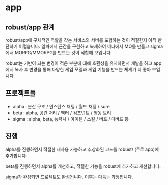 # app

## robust/app 관계 

robust/app에 구체적인 역할을 갖는 서비스와 서버를 포함하는 것이 적절한지 아직 
판단하기 어렵습니다. 알파에서 근간을 구현하고 복제하여 베타에서 MO를 만들고 
sigma에서 MORPG/MMORPG를 만드는 것이 적합해 보입니다. 

robust는 기반이 되는 변경이 적은 부분에 대해 호환성을 유지하면서 개발을 하고 
app에서 복사 후 변경을 통해 다양한 게임 모델과 게임 기능을 만드는 체계가 
더 좋아 보입니다. 

## 프로젝트들 

- alpha : 분산 구조 / 인스턴스 채팅 / 월드 채팅 / sure
- beta : alpha, 공간 처리 / 액터 / 컴포넌트 / 행동 트리
- sigma : alpha, beta, 능력치 / 아이템 / 스킬 / 버프 / 디버프 등

## 진행 

alpha를 진행하면서 적절한 재사용 가능하고 추상화된 코드를 robust/ (주로 app)에 추가합니다. 

beta를 진행하면서 alpha를 개선하고, 적절한 기능을 robust에 추가하고 개선합니다. 

sigma가 완성되면 프로젝트도 완성됩니다. 이후는 다듬는 과정입니다. 

